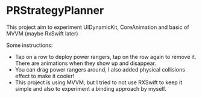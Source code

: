 # PRStrategyPlanner

This project aim to experiment UIDynamicKit, CoreAnimation and basic of MVVM (maybe RxSwift later)

Some instructions:
- Tap on a row to deploy power rangers, tap on the row again to remove it. There are animations when they show up and disappear.
- You can drag power rangers around, I also added physical collisions effect to make it cooler!
- This project is using MVVM, but I tried to not use RXSwift to keep it simple and also to experiment a binding approach by myself.
